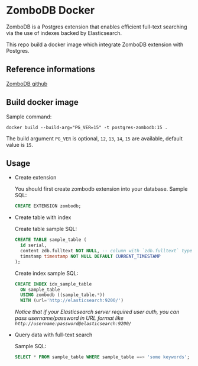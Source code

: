 # ZomboDB Docker

ZomboDB is a Postgres extension that enables efficient full-text searching via the use of indexes backed by Elasticsearch.

This repo build a docker image which integrate ZomboDB extension with Postgres.

## Reference informations

[ZomboDB github](https://github.com/zombodb/zombodb/tree/master)

## Build docker image

Sample command:
```shell
docker build --build-arg="PG_VER=15" -t postgres-zombodb:15 .
```

The build argument `PG_VER` is optional, `12`, `13`, `14`, `15` are available, default value is `15`.

## Usage

* Create extension

  You should first create zombodb extension into your database.
  Sample SQL:
  ```sql
  CREATE EXTENSION zombodb;
  ```

* Create table with index

  Create table sample SQL:
  ```sql
  CREATE TABLE sample_table (
    id serial,
    content zdb.fulltext NOT NULL, -- column with `zdb.fulltext` type
    timstamp timestamp NOT NULL DEFAULT CURRENT_TIMESTAMP
  );
  ```

  Create index sample SQL:
  ```sql
  CREATE INDEX idx_sample_table
    ON sample_table
    USING zombodb ((sample_table.*))
    WITH (url='http://elasticsearch:9200/')
  ```

  *Notice that if your Elasticsearch server required user auth, you can pass username/password in URL format like `http://username:password@elasticsearch:9200/`*

* Query data with full-text search

  Sample SQL:
  ```sql
  SELECT * FROM sample_table WHERE sample_table ==> 'some keywords';
  ```